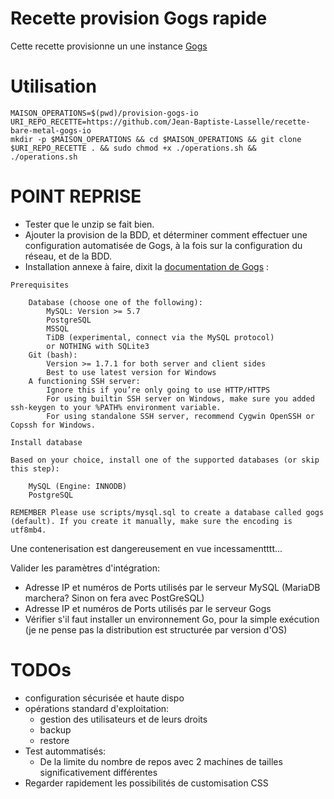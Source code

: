 # Recette provision Gogs rapide


Cette recette provisionne un une instance [Gogs](https://gogs.io/)


# Utilisation 

```
MAISON_OPERATIONS=$(pwd)/provision-gogs-io
URI_REPO_RECETTE=https://github.com/Jean-Baptiste-Lasselle/recette-bare-metal-gogs-io
mkdir -p $MAISON_OPERATIONS && cd $MAISON_OPERATIONS && git clone $URI_REPO_RECETTE . && sudo chmod +x ./operations.sh && ./operations.sh
```

# POINT REPRISE

* Tester que le unzip se fait bien.
* Ajouter la provision de la BDD, et déterminer comment effectuer une configuration automatisée de Gogs, à la fois sur la configuration du réseau, et de la BDD.
* Installation annexe à faire, dixit la [documentation de Gogs](https://gogs.io/docs/installation) :

```
Prerequisites

    Database (choose one of the following):
        MySQL: Version >= 5.7
        PostgreSQL
        MSSQL
        TiDB (experimental, connect via the MySQL protocol)
        or NOTHING with SQLite3
    Git (bash):
        Version >= 1.7.1 for both server and client sides
        Best to use latest version for Windows
    A functioning SSH server:
        Ignore this if you’re only going to use HTTP/HTTPS
        For using builtin SSH server on Windows, make sure you added ssh-keygen to your %PATH% environment variable.
        For using standalone SSH server, recommend Cygwin OpenSSH or Copssh for Windows.

Install database

Based on your choice, install one of the supported databases (or skip this step):

    MySQL (Engine: INNODB)
    PostgreSQL

REMEMBER Please use scripts/mysql.sql to create a database called gogs (default). If you create it manually, make sure the encoding is utf8mb4.
```

Une contenerisation est dangereusement en vue incessamentttt...

Valider les paramètres d'intégration:
* Adresse IP et numéros de Ports utilisés par le serveur MySQL (MariaDB marchera? Sinon on fera avec PostGreSQL)
* Adresse IP et numéros de Ports utilisés par le serveur Gogs
*  Vérifier s'il faut installer un environnement Go, pour la simple exécution (je ne pense pas la distribution est structurée par version d'OS)

# TODOs

* configuration sécurisée et haute dispo 
* opérations standard d'exploitation:
  * gestion des utilisateurs et de leurs droits
  * backup
  * restore
* Test autommatisés:
  * De la limite du nombre de repos avec 2 machines de tailles significativement différentes
* Regarder rapidement les possibilités de customisation CSS



